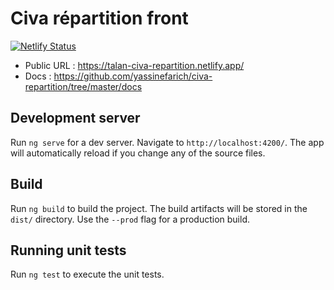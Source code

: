 # Civa répartition front
[![Netlify Status](https://api.netlify.com/api/v1/badges/4427d51f-033f-485a-b725-3e755770ba14/deploy-status)](https://app.netlify.com/sites/talan-civa-repartition/deploys)

 - Public URL : https://talan-civa-repartition.netlify.app/
 - Docs : https://github.com/yassinefarich/civa-repartition/tree/master/docs


## Development server

Run `ng serve` for a dev server. Navigate to `http://localhost:4200/`. The app will automatically reload if you change any of the source files.


## Build

Run `ng build` to build the project. The build artifacts will be stored in the `dist/` directory. Use the `--prod` flag for a production build.

## Running unit tests

Run `ng test` to execute the unit tests.
